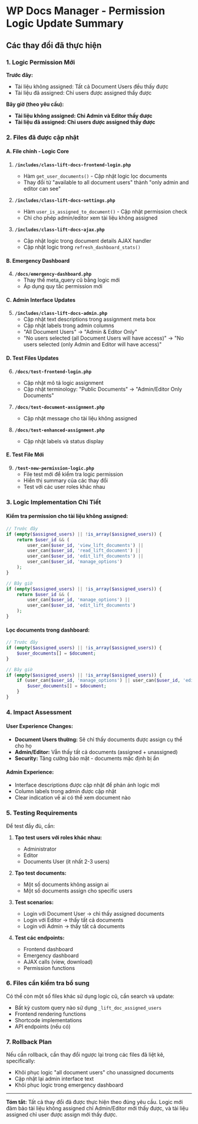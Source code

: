# WP Docs Manager - Permission Logic Update Summary

## Các thay đổi đã thực hiện

### 1. Logic Permission Mới
**Trước đây:**
- Tài liệu không assigned: Tất cả Document Users đều thấy được
- Tài liệu đã assigned: Chỉ users được assigned thấy được

**Bây giờ (theo yêu cầu):**
- **Tài liệu không assigned: Chỉ Admin và Editor thấy được**
- **Tài liệu đã assigned: Chỉ users được assigned thấy được**

### 2. Files đã được cập nhật

#### A. File chính - Logic Core
1. **`/includes/class-lift-docs-frontend-login.php`**
   - Hàm `get_user_documents()` - Cập nhật logic lọc documents
   - Thay đổi từ "available to all document users" thành "only admin and editor can see"

2. **`/includes/class-lift-docs-settings.php`**
   - Hàm `user_is_assigned_to_document()` - Cập nhật permission check
   - Chỉ cho phép admin/editor xem tài liệu không assigned

3. **`/includes/class-lift-docs-ajax.php`**
   - Cập nhật logic trong document details AJAX handler
   - Cập nhật logic trong `refresh_dashboard_stats()`

#### B. Emergency Dashboard
4. **`/docs/emergency-dashboard.php`**
   - Thay thế meta_query cũ bằng logic mới
   - Áp dụng quy tắc permission mới

#### C. Admin Interface Updates
5. **`/includes/class-lift-docs-admin.php`**
   - Cập nhật text descriptions trong assignment meta box
   - Cập nhật labels trong admin columns
   - "All Document Users" → "Admin & Editor Only"
   - "No users selected (all Document Users will have access)" → "No users selected (only Admin and Editor will have access)"

#### D. Test Files Updates
6. **`/docs/test-frontend-login.php`**
   - Cập nhật mô tả logic assignment
   - Cập nhật terminology: "Public Documents" → "Admin/Editor Only Documents"

7. **`/docs/test-document-assignment.php`**
   - Cập nhật message cho tài liệu không assigned

8. **`/docs/test-enhanced-assignment.php`**
   - Cập nhật labels và status display

#### E. Test File Mới
9. **`/test-new-permission-logic.php`**
   - File test mới để kiểm tra logic permission
   - Hiển thị summary của các thay đổi
   - Test với các user roles khác nhau

### 3. Logic Implementation Chi Tiết

#### Kiểm tra permission cho tài liệu không assigned:
```php
// Trước đây
if (empty($assigned_users) || !is_array($assigned_users)) {
    return $user_id && (
        user_can($user_id, 'view_lift_documents') || 
        user_can($user_id, 'read_lift_document') ||
        user_can($user_id, 'edit_lift_documents') ||
        user_can($user_id, 'manage_options')
    );
}

// Bây giờ
if (empty($assigned_users) || !is_array($assigned_users)) {
    return $user_id && (
        user_can($user_id, 'manage_options') ||
        user_can($user_id, 'edit_lift_documents')
    );
}
```

#### Lọc documents trong dashboard:
```php
// Trước đây
if (empty($assigned_users) || !is_array($assigned_users)) {
    $user_documents[] = $document;
}

// Bây giờ  
if (empty($assigned_users) || !is_array($assigned_users)) {
    if (user_can($user_id, 'manage_options') || user_can($user_id, 'edit_lift_documents')) {
        $user_documents[] = $document;
    }
}
```

### 4. Impact Assessment

#### User Experience Changes:
- **Document Users thường:** Sẽ chỉ thấy documents được assign cụ thể cho họ
- **Admin/Editor:** Vẫn thấy tất cả documents (assigned + unassigned)
- **Security:** Tăng cường bảo mật - documents mặc định bị ẩn

#### Admin Experience:
- Interface descriptions được cập nhật để phản ánh logic mới
- Column labels trong admin được cập nhật
- Clear indication về ai có thể xem document nào

### 5. Testing Requirements

Để test đầy đủ, cần:

1. **Tạo test users với roles khác nhau:**
   - Administrator
   - Editor  
   - Documents User (ít nhất 2-3 users)

2. **Tạo test documents:**
   - Một số documents không assign ai
   - Một số documents assign cho specific users

3. **Test scenarios:**
   - Login với Document User → chỉ thấy assigned documents
   - Login với Editor → thấy tất cả documents
   - Login với Admin → thấy tất cả documents

4. **Test các endpoints:**
   - Frontend dashboard
   - Emergency dashboard
   - AJAX calls (view, download)
   - Permission functions

### 6. Files cần kiểm tra bổ sung

Có thể còn một số files khác sử dụng logic cũ, cần search và update:
- Bất kỳ custom query nào sử dụng `_lift_doc_assigned_users`
- Frontend rendering functions
- Shortcode implementations
- API endpoints (nếu có)

### 7. Rollback Plan

Nếu cần rollback, cần thay đổi ngược lại trong các files đã liệt kê, specifically:
- Khôi phục logic "all document users" cho unassigned documents
- Cập nhật lại admin interface text
- Khôi phục logic trong emergency dashboard

---

**Tóm tắt:** Tất cả thay đổi đã được thực hiện theo đúng yêu cầu. Logic mới đảm bảo tài liệu không assigned chỉ Admin/Editor mới thấy được, và tài liệu assigned chỉ user được assign mới thấy được.
